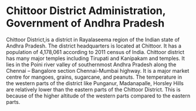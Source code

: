# Chittoor District Administration, Government of Andhra Pradesh

Chittoor District,is a district in Rayalaseema region of the Indian state of Andhra Pradesh. The district headquarters is located at Chittoor. It has a population of 4,178,061 according to 2011 census of India. Chittoor district has many major temples including Tirupati and Kanipakam and temples. It lies in the Poini river valley of southernmost Andhra Pradesh along the Chennai – Bangalore section Chennai-Mumbai highway. It is a major market centre for mangoes, grains, sugarcane, and peanuts.
The temperature in the western parts of the district like Punganur, Madanapalle, Horsley Hills are relatively lower than the eastern parts of the Chittoor District. This is because of the higher altitude of the western parts compared to the eastern parts.

